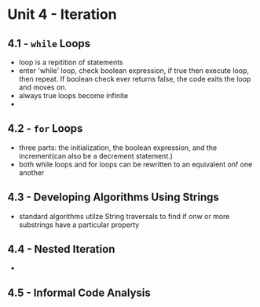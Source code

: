 # Unit 4 - Iteration

## 4.1 - `while` Loops
- loop is a repitition of statements
- enter 'while' loop, check boolean expression, if true then execute loop, then repeat. If boolean check ever returns false, the code exits the loop and moves on.
- always true loops become infinite
- 

## 4.2 - `for` Loops
- three parts: the initialization, the boolean expression, and the increment(can also be a decrement statement.)
- both while loops and for loops can be rewritten to an equivalent onf one another

## 4.3 - Developing Algorithms Using Strings
- standard algorithms utilze String traversals to find if onw or more substrings have a particular property

## 4.4 - Nested Iteration
- 

## 4.5 - Informal Code Analysis
